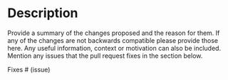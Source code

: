 # Description

Provide a summary of the changes proposed and the reason for them. If any of the changes are not backwards compatible please provide those here. Any useful information, context or motivation can also be included. Mention any issues that the pull request fixes in the section below.

Fixes # (issue)
